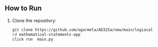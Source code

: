 
## How to Run
1. Clone the repository:
   ```bash
   git clone https://github.com/ogarmela/AD325a/new/main/logiacal
   cd mathematical-statements-app
   click run  main.py

